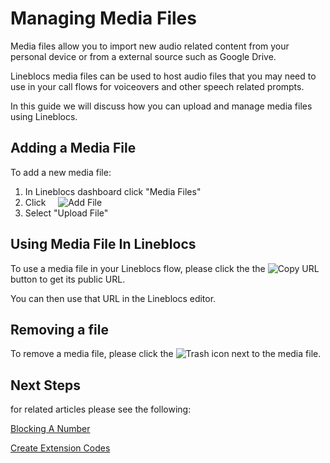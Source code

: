 # Managing Media Files

Media files allow you to import new audio related content from your personal device or from a external source such as Google Drive.

Lineblocs media files can be used to host audio files that you may need to use in your call flows for voiceovers and other speech related prompts.

In this guide we will discuss how you can upload and manage media files using Lineblocs.

## Adding a Media File

To add a new media file:

1. In Lineblocs dashboard click "Media Files"
2. Click &nbsp;&nbsp;&nbsp;&nbsp;![Add File](/img/frontend/docs/mediafiles/add-file.png) 
3. Select "Upload File"

## Using Media File In Lineblocs

To use a media file in your Lineblocs flow, please click the the ![Copy URL](/img/frontend/docs/mediafiles/copy-url.png) button to get its public URL.

You can then use that URL in the Lineblocs editor.

## Removing a file

To remove a media file, please click the ![Trash](/img/frontend/docs/shared/trash.png) icon next to the media file.

## Next Steps

for related articles please see the following:

[Blocking A Number](https://lineblocs.com/resources/other-topics/blocking-a-number)

[Create Extension Codes](https://lineblocs.com/resources/other-topics/create-extension-codes)
